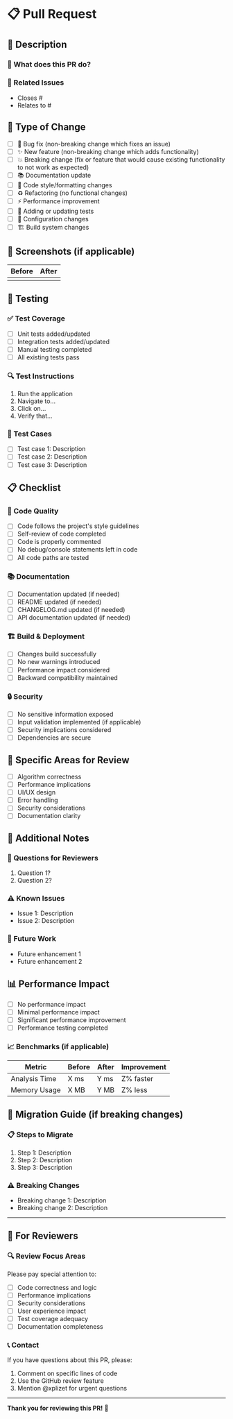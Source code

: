 # 📋 Pull Request

## 📝 Description

<!-- Provide a clear and concise description of your changes -->

### 🎯 What does this PR do?

<!-- Describe the main purpose of this PR -->

### 🔗 Related Issues

<!-- Link any related issues using keywords like "Closes #123" or "Fixes #456" -->
- Closes #
- Relates to #

## 🚀 Type of Change

<!-- Check all that apply -->

- [ ] 🐛 Bug fix (non-breaking change which fixes an issue)
- [ ] ✨ New feature (non-breaking change which adds functionality)
- [ ] 💥 Breaking change (fix or feature that would cause existing functionality to not work as expected)
- [ ] 📚 Documentation update
- [ ] 🎨 Code style/formatting changes
- [ ] ♻️ Refactoring (no functional changes)
- [ ] ⚡ Performance improvement
- [ ] 🧪 Adding or updating tests
- [ ] 🔧 Configuration changes
- [ ] 🏗️ Build system changes

## 📸 Screenshots (if applicable)

<!-- Add screenshots to help explain your changes -->

| Before | After |
|--------|-------|
| <!-- Screenshot before changes --> | <!-- Screenshot after changes --> |

## 🧪 Testing

### ✅ Test Coverage

- [ ] Unit tests added/updated
- [ ] Integration tests added/updated
- [ ] Manual testing completed
- [ ] All existing tests pass

### 🔍 Test Instructions

<!-- Provide step-by-step instructions to test your changes -->

1. Run the application
2. Navigate to...
3. Click on...
4. Verify that...

### 🎯 Test Cases

<!-- List specific test cases you've verified -->

- [ ] Test case 1: Description
- [ ] Test case 2: Description
- [ ] Test case 3: Description

## 📋 Checklist

### 🔧 Code Quality

- [ ] Code follows the project's style guidelines
- [ ] Self-review of code completed
- [ ] Code is properly commented
- [ ] No debug/console statements left in code
- [ ] All code paths are tested

### 📚 Documentation

- [ ] Documentation updated (if needed)
- [ ] README updated (if needed)
- [ ] CHANGELOG.md updated (if needed)
- [ ] API documentation updated (if needed)

### 🏗️ Build & Deployment

- [ ] Changes build successfully
- [ ] No new warnings introduced
- [ ] Performance impact considered
- [ ] Backward compatibility maintained

### 🔒 Security

- [ ] No sensitive information exposed
- [ ] Input validation implemented (if applicable)
- [ ] Security implications considered
- [ ] Dependencies are secure

## 🎯 Specific Areas for Review

<!-- Highlight specific areas where you'd like focused review -->

- [ ] Algorithm correctness
- [ ] Performance implications
- [ ] UI/UX design
- [ ] Error handling
- [ ] Security considerations
- [ ] Documentation clarity

## 💭 Additional Notes

<!-- Add any additional notes, concerns, or context for reviewers -->

### 🤔 Questions for Reviewers

<!-- Any specific questions you have for the reviewers -->

1. Question 1?
2. Question 2?

### ⚠️ Known Issues

<!-- List any known issues or limitations -->

- Issue 1: Description
- Issue 2: Description

### 🚀 Future Work

<!-- Mention any follow-up work or future improvements -->

- Future enhancement 1
- Future enhancement 2

## 📊 Performance Impact

<!-- If applicable, describe performance implications -->

- [ ] No performance impact
- [ ] Minimal performance impact
- [ ] Significant performance improvement
- [ ] Performance testing completed

### 📈 Benchmarks (if applicable)

<!-- Include benchmark results if performance-related changes -->

| Metric | Before | After | Improvement |
|--------|--------|-------|-------------|
| Analysis Time | X ms | Y ms | Z% faster |
| Memory Usage | X MB | Y MB | Z% less |

## 🔄 Migration Guide (if breaking changes)

<!-- If this PR introduces breaking changes, provide migration steps -->

### 📋 Steps to Migrate

1. Step 1: Description
2. Step 2: Description
3. Step 3: Description

### ⚠️ Breaking Changes

- Breaking change 1: Description
- Breaking change 2: Description

---

## 🤝 For Reviewers

### 🔍 Review Focus Areas

Please pay special attention to:

- [ ] Code correctness and logic
- [ ] Performance implications
- [ ] Security considerations
- [ ] User experience impact
- [ ] Test coverage adequacy
- [ ] Documentation completeness

### 📞 Contact

If you have questions about this PR, please:

1. Comment on specific lines of code
2. Use the GitHub review feature
3. Mention @xplizet for urgent questions

---

**Thank you for reviewing this PR!** 🙏